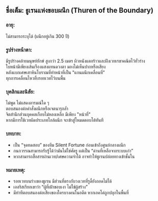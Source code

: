 ## ชื่อเต็ม: ธูเรนแห่งขอบผนึก (Thuren of the Boundary)

### อายุ:  
ไม่สามารถระบุได้ (ผนึกอยู่เกิน 300 ปี)

### รูปร่างหน้าตา:  
มีรูปร่างคล้ายมนุษย์ยักษ์ สูงกว่า 2.5 เมตร ผิวหนังแตกร้าวและฝังเวทเรขาคณิตไว้ทั่วร่าง  
ใบหน้ามีเพียงเส้นเรืองแสงแทนดวงตา มองไม่เห็นปากหรือเสียง  
หลังแบกเศษเสาหินโบราณที่ทำหน้าที่เป็น "แกนผนึกเคลื่อนที่"  
ทุกการเคลื่อนไหวทิ้งรอยเวทไว้บนพื้น

### บุคลิกและนิสัย:  
ไม่พูด ไม่แสดงอารมณ์ใด ๆ  
ตอบสนองต่อคำสั่งผนึกหรือเจตนารุกล้ำ  
จิตสำนึกส่วนบุคคลเกือบไม่หลงเหลือ มีเพียง "หน้าที่"  
หากมีการใช้เวทผิดประเภทใกล้ผนึก จะเข้าสู่โหมดตอบโต้ทันที

### บทบาท:  
- เป็น “จุดทดสอบ” ของทีม Silent Fortune ก่อนเข้าถึงศูนย์กลางผนึก  
- กนกวรรณสามารถรับรู้ได้ว่ามันไม่ใช่ศัตรู แต่เป็น “ด่านที่เหลือจากระบบเก่า”  
- หากสามารถสื่อสารผ่านเวท/เศษความจำได้ อาจทำให้ธูเรนปล่อยทางเข้าชั้นใน

### หมายเหตุ:  
- รอยเวทบนร่างของธูเรน มีส่วนที่ตรงกับวงเวทที่รูดี้ยังถอดไม่ได้  
- เอลริสเรียกเขาว่า “ผู้ที่เฝ้าขอบเงา ไม่ใช่ผู้สร้าง”  
- มีท่าทีตอบสนองต่อเสียงของใครบางคนในอดีต หากเอคโค่ถูกปลุกในพื้นที่

